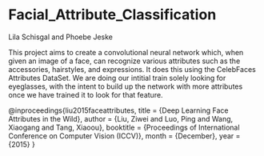 # Facial_Attribute_Classification
Lila Schisgal and Phoebe Jeske

This project aims to create a convolutional neural network which, when given an image of a face, can recognize various attributes such as the accessories, hairstyles, and expressions. It does this using the CelebFaces Attributes DataSet. We are doing our intitial train solely looking for eyeglasses, with the intent to build up the network with more attributes once we have trained it to look for that feature.

@inproceedings{liu2015faceattributes,
  title = {Deep Learning Face Attributes in the Wild},
  author = {Liu, Ziwei and Luo, Ping and Wang, Xiaogang and Tang, Xiaoou},
  booktitle = {Proceedings of International Conference on Computer Vision (ICCV)},
  month = {December},
  year = {2015} 
}

